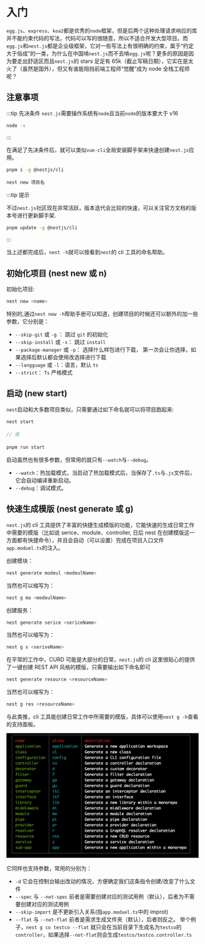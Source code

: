 # 入门

`egg.js`、`express`、`koa2`都是优秀的`node`框架，但是后两个这种处理请求响应的库并不能约束代码的写法，代码可以写的很随意，所以不适合开发大型项目。而`egg.js`和`nest.js`都是企业级框架，它对一些写法上有很明确的约束，属于“约定大于俗成”的一类，为什么在中国啃`nest.js`而不去啃`egg.js`呢？更多的原因是因为要走出舒适区而且`nest.js`的 stars 足足有 65k（截止写稿日期），它实在是太火了（虽然是国外），但又有谁能阻挡前端工程师“觉醒”成为 node 全栈工程师呢？

## 注意事项

:::tip 先决条件
`nest.js`需要操作系统有`node`且当前`node`的版本要大于 v16

```bash
node -v
```

:::

在满足了先决条件后，就可以类似`vue-cli`全局安装脚手架来快速创建`nest.js`应用。

```bash
pnpm i -g @nestjs/cli

nest new 项目名
```

:::tip 提示

不过`nest.js`社区现在非常活跃，版本迭代会比较的快速，可以关注官方文档的版本号进行更新脚手架.

```bash
pnpm update -g @nestjs/cli
```

:::

当上述都完成后，`nest -h`就可以按看到`nest`的 cli 工具的命名帮助。

## 初始化项目 (nest new 或 n)

初始化项目:

```bash
nest new <name>
```

特别的,通过`nest new -h`帮助手册可以知道，创建项目的时候还可以额外的加一些参数，它分别是：

- `--skip-git` 或 `-g` ： 跳过 `git` 的初始化
- `--skip-install` 或 `-s`： 跳过 `install`
- `--package-manager` 或 `-p`： 选择什么样包进行下载， 第一次会让你选择，如果选择后默认都会使用改选择进行下载
- `--langguage` 或 `-l`：语言，默认 `ts`
- `--strict`： `Ts` 严格模式

## 启动 (new start)

`nest`启动和大多数项目类似，只需要通过如下命名就可以将项目跑起来:

```js
nest start

// 或

pnpm run start

```

启动虽然也有很多参数，但常用的就只有`--watch`与`--debug`。

- `--watch`：热加载模式，当启动了热加载模式后，当保存了`.ts`与`.js`文件后，它会自动编译重新启动。
- `--debug`：调试模式。

## 快速生成模版 (nest generate 或 g)

`nest.js`的 cli 工具提供了丰富的快捷生成模版的功能，它能快速的生成日常工作中需要的模版（比如说 serice、module、controller, 日后 nest 在创建模版这一方面都有快捷命令），并且会自动（可以设置）完成在项目入口文件`app.moduel.ts`的注入。

创建模块：

```bash
nest generate modeul <modeulName>
```

当然也可以缩写为：

```bash
nest g mo <modeulName>
```

创建服务：

```bash
nest generate serice <sericeName>
```

当然也可以缩写为：

```bash
nest g s <seriveName>
```

在平常的工作中，CURD 可能是大部分的日常，`nest.js`的 cli 这里很贴心的提供了一键创建 REST API 风格的模版，只需要输出如下命名即可

```bash
nest generate resource <resourceName>
```

当然也可以缩写为：

```bash
nest g res <resourceName>
```

与此类推，cli 工具能创建日常工作中所需要的模版，具体可以使用`nest g -h`查看的支持面板。

![nest g -h](../../assets/nodejs/nestGcli.png)

它同样也支持参数，常用的分别为：

- `-d` 它会在控制台输出改动的情况，方便确定我们这条指令创建/改变了什么文件
- `--spec` 与 `--not-spec` 前者是需要创建对应的测试用例（默认），后者为不需要创建对应的测试用例
- `--skip-import` 是不更新引入关系(指`app.moduel.ts`中的 improt)
- `--flat` 与 `--not-flat` 前者是需求生成文件夹（默认），后者则反之。 举个例子，`nest g co testco --flat` 就只会在当前目录下生成名为`testco`的`controller`，如果选择`--not-flat`则会生成`testco/testco.controller.ts`
